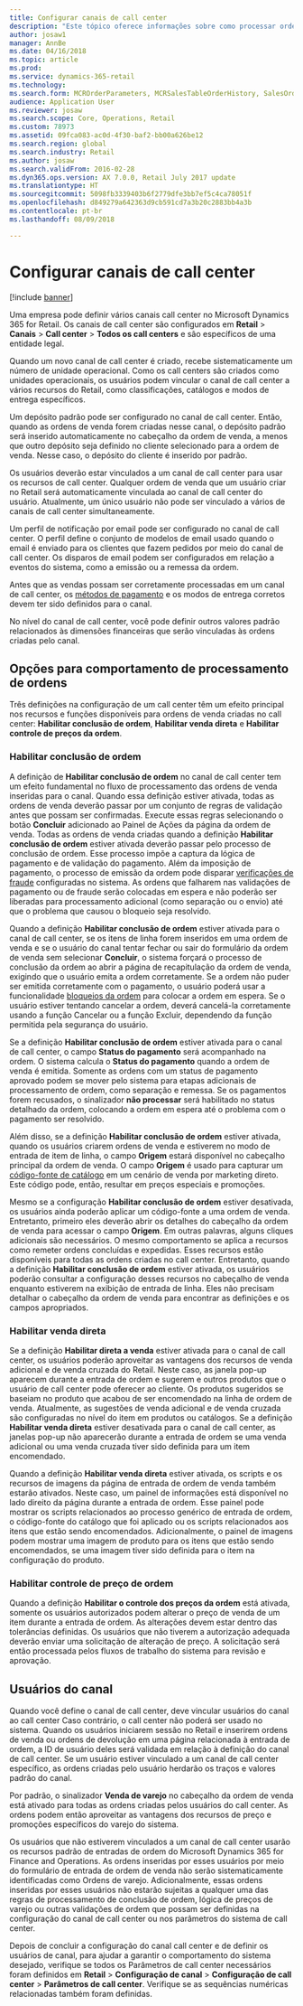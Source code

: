 ```yaml
---
title: Configurar canais de call center
description: "Este tópico oferece informações sobre como processar ordens de call centers usando o Microsoft Dynamics 365 for Retail."
author: josaw1
manager: AnnBe
ms.date: 04/16/2018
ms.topic: article
ms.prod: 
ms.service: dynamics-365-retail
ms.technology: 
ms.search.form: MCROrderParameters, MCRSalesTableOrderHistory, SalesOrderProcessingWorkspace
audience: Application User
ms.reviewer: josaw
ms.search.scope: Core, Operations, Retail
ms.custom: 78973
ms.assetid: 09fca083-ac0d-4f30-baf2-bb00a626be12
ms.search.region: global
ms.search.industry: Retail
ms.author: josaw
ms.search.validFrom: 2016-02-28
ms.dyn365.ops.version: AX 7.0.0, Retail July 2017 update
ms.translationtype: HT
ms.sourcegitcommit: 5098fb3339403b6f2779dfe3bb7ef5c4ca78051f
ms.openlocfilehash: d849279a642363d9cb591cd7a3b20c2883bb4a3b
ms.contentlocale: pt-br
ms.lasthandoff: 08/09/2018

---
```


# <a name="set-up-call-center-channels"></a>Configurar canais de call center

[!include [banner](includes/banner.md)]

Uma empresa pode definir vários canais call center no Microsoft Dynamics 365 for Retail. Os canais de call center são configurados em **Retail** \> **Canais** \> **Call center** \> **Todos os call centers** e são específicos de uma entidade legal.

Quando um novo canal de call center é criado, recebe sistematicamente um número de unidade operacional. Como os call centers são criados como unidades operacionais, os usuários podem vincular o canal de call center a vários recursos do Retail, como classificações, catálogos e modos de entrega específicos.

Um depósito padrão pode ser configurado no canal de call center. Então, quando as ordens de venda forem criadas nesse canal, o depósito padrão será inserido automaticamente no cabeçalho da ordem de venda, a menos que outro depósito seja definido no cliente selecionado para a ordem de venda. Nesse caso, o depósito do cliente é inserido por padrão.

Os usuários deverão estar vinculados a um canal de call center para usar os recursos de call center. Qualquer ordem de venda que um usuário criar no Retail será automaticamente vinculada ao canal de call center do usuário. Atualmente, um único usuário não pode ser vinculado a vários de canais de call center simultaneamente.

Um perfil de notificação por email pode ser configurado no canal de call center. O perfil define o conjunto de modelos de email usado quando o email é enviado para os clientes que fazem pedidos por meio do canal de call center. Os disparos de email podem ser configurados em relação a eventos do sistema, como a emissão ou a remessa da ordem.

Antes que as vendas possam ser corretamente processadas em um canal de call center, os [métodos de pagamento](https://docs.microsoft.com/en-us/dynamics365/unified-operations/retail/work-with-payments) e os modos de entrega corretos devem ter sido definidos para o canal.

No nível do canal de call center, você pode definir outros valores padrão relacionados às dimensões financeiras que serão vinculadas às ordens criadas pelo canal.

## <a name="options-for-order-processing-behavior"></a>Opções para comportamento de processamento de ordens

Três definições na configuração de um call center têm um efeito principal nos recursos e funções disponíveis para ordens de venda criadas no call center: **Habilitar conclusão de ordem**, **Habilitar venda direta** e **Habilitar controle de preços da ordem**.

### <a name="enable-order-completion"></a>Habilitar conclusão de ordem

A definição de **Habilitar conclusão de ordem** no canal de call center tem um efeito fundamental no fluxo de processamento das ordens de venda inseridas para o canal. Quando essa definição estiver ativada, todas as ordens de venda deverão passar por um conjunto de regras de validação antes que possam ser confirmadas. Execute essas regras selecionando o botão **Concluir** adicionado ao Painel de Ações da página da ordem de venda. Todas as ordens de venda criadas quando a definição **Habilitar conclusão de ordem** estiver ativada deverão passar pelo processo de conclusão de ordem. Esse processo impõe a captura da lógica de pagamento e de validação do pagamento. Além da imposição de pagamento, o processo de emissão da ordem pode disparar [verificações de fraude](https://docs.microsoft.com/en-us/dynamics365/unified-operations/retail/set-up-fraud-alerts) configuradas no sistema. As ordens que falharem nas validações de pagamento ou de fraude serão colocadas em espera e não poderão ser liberadas para processamento adicional (como separação ou o envio) até que o problema que causou o bloqueio seja resolvido.

Quando a definição **Habilitar conclusão de ordem** estiver ativada para o canal de call center, se os itens de linha forem inseridos em uma ordem de venda e se o usuário do canal tentar fechar ou sair do formulário da ordem de venda sem selecionar **Concluir**, o sistema forçará o processo de conclusão da ordem ao abrir a página de recapitulação da ordem de venda, exigindo que o usuário emita a ordem corretamente. Se a ordem não puder ser emitida corretamente com o pagamento, o usuário poderá usar a funcionalidade [bloqueios da ordem](https://docs.microsoft.com/en-us/dynamics365/unified-operations/retail/work-with-order-holds) para colocar a ordem em espera. Se o usuário estiver tentando cancelar a ordem, deverá cancelá-la corretamente usando a função Cancelar ou a função Excluir, dependendo da função permitida pela segurança do usuário.

Se a definição **Habilitar conclusão de ordem** estiver ativada para o canal de call center, o campo **Status do pagamento** será acompanhado na ordem. O sistema calcula o **Status do pagamento** quando a ordem de venda é emitida. Somente as ordens com um status de pagamento aprovado podem se mover pelo sistema para etapas adicionais de processamento de ordem, como separação e remessa. Se os pagamentos forem recusados, o sinalizador **não processar** será habilitado no status detalhado da ordem, colocando a ordem em espera até o problema com o pagamento ser resolvido.

Além disso, se a definição **Habilitar conclusão de ordem** estiver ativada, quando os usuários criarem ordens de venda e estiverem no modo de entrada de item de linha, o campo **Origem** estará disponível no cabeçalho principal da ordem de venda. O campo **Origem** é usado para capturar um [código-fonte de catálogo](https://docs.microsoft.com/en-us/dynamics365/unified-operations/retail/call-center-catalogs) em um cenário de venda por marketing direto. Este código pode, então, resultar em preços especiais e promoções.

Mesmo se a configuração **Habilitar conclusão de ordem** estiver desativada, os usuários ainda poderão aplicar um código-fonte a uma ordem de venda. Entretanto, primeiro eles deverão abrir os detalhes do cabeçalho da ordem de venda para acessar o campo **Origem**. Em outras palavras, alguns cliques adicionais são necessários. O mesmo comportamento se aplica a recursos como remeter ordens concluídas e expedidas. Esses recursos estão disponíveis para todas as ordens criadas no call center. Entretanto, quando a definição **Habilitar conclusão de ordem** estiver ativada, os usuários poderão consultar a configuração desses recursos no cabeçalho de venda enquanto estiverem na exibição de entrada de linha. Eles não precisam detalhar o cabeçalho da ordem de venda para encontrar as definições e os campos apropriados.

### <a name="enable-direct-selling"></a>Habilitar venda direta

Se a definição **Habilitar direta a venda** estiver ativada para o canal de call center, os usuários poderão aproveitar as vantagens dos recursos de venda adicional e de venda cruzada do Retail. Neste caso, as janela pop-up aparecem durante a entrada de ordem e sugerem e outros produtos que o usuário de call center pode oferecer ao cliente. Os produtos sugeridos se baseiam no produto que acabou de ser encomendado na linha de ordem de venda. Atualmente, as sugestões de venda adicional e de venda cruzada são configuradas no nível do item em produtos ou catálogos. Se a definição **Habilitar venda direta** estiver desativada para o canal de call center, as janelas pop-up não aparecerão durante a entrada de ordem se uma venda adicional ou uma venda cruzada tiver sido definida para um item encomendado.

Quando a definição **Habilitar venda direta** estiver ativada, os scripts e os recursos de imagens da página de entrada de ordem de venda também estarão ativados. Neste caso, um painel de informações está disponível no lado direito da página durante a entrada de ordem. Esse painel pode mostrar os scripts relacionados ao processo genérico de entrada de ordem, o código-fonte do catálogo que foi aplicado ou os scripts relacionados aos itens que estão sendo encomendados. Adicionalmente, o painel de imagens podem mostrar uma imagem de produto para os itens que estão sendo encomendados, se uma imagem tiver sido definida para o item na configuração do produto.

### <a name="enable-order-price-control"></a>Habilitar controle de preço de ordem

Quando a definição **Habilitar o controle dos preços da ordem** está ativada, somente os usuários autorizados podem alterar o preço de venda de um item durante a entrada de ordem. As alterações devem estar dentro das tolerâncias definidas. Os usuários que não tiverem a autorização adequada deverão enviar uma solicitação de alteração de preço. A solicitação será então processada pelos fluxos de trabalho do sistema para revisão e aprovação.

## <a name="channel-users"></a>Usuários do canal

Quando você define o canal de call center, deve vincular usuários do canal ao call center Caso contrário, o call center não poderá ser usado no sistema. Quando os usuários iniciarem sessão no Retail e inserirem ordens de venda ou ordens de devolução em uma página relacionada à entrada de ordem, a ID de usuário deles será validada em relação à definição do canal de call center. Se um usuário estiver vinculado a um canal de call center específico, as ordens criadas pelo usuário herdarão os traços e valores padrão do canal.

Por padrão, o sinalizador **Venda de varejo** no cabeçalho da ordem de venda está ativado para todas as ordens criadas pelos usuários do call center. As ordens podem então aproveitar as vantagens dos recursos de preço e promoções específicos do varejo do sistema.

Os usuários que não estiverem vinculados a um canal de call center usarão os recursos padrão de entradas de ordem do Microsoft Dynamics 365 for Finance and Operations. As ordens inseridas por esses usuários por meio do formulário de entrada de ordem de venda não serão sistematicamente identificadas como Ordens de varejo. Adicionalmente, essas ordens inseridas por esses usuários não estarão sujeitas a qualquer uma das regras de processamento de conclusão de ordem, lógica de preços de varejo ou outras validações de ordem que possam ser definidas na configuração do canal de call center ou nos parâmetros do sistema de call center.

Depois de concluir a configuração do canal call center e de definir os usuários de canal, para ajudar a garantir o comportamento do sistema desejado, verifique se todos os Parâmetros de call center necessários foram definidos em **Retail** \> **Configuração de canal** \> **Configuração de call center** \> **Parâmetros de call center**. Verifique se as sequências numéricas relacionadas também foram definidas.

